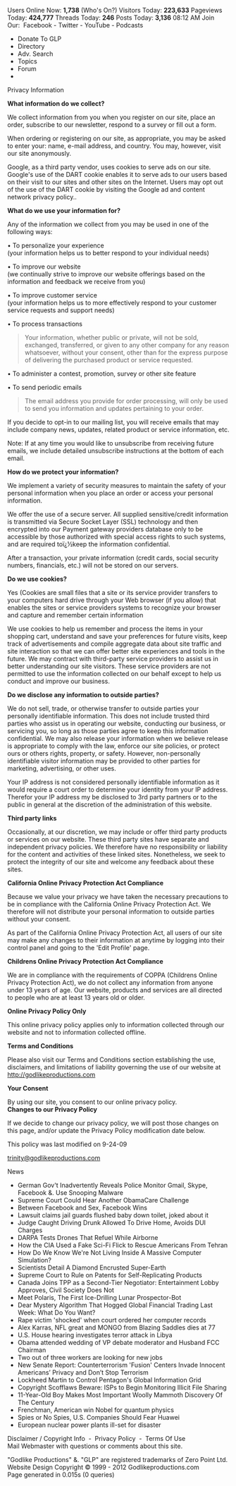   
Users Online Now: **1,738** (Who's On?) Visitors Today: **223,633** Pageviews Today: **424,777** Threads Today: **246** Posts Today: **3,136** 08:12 AM Join Our:  Facebook - Twitter - YouTube - Podcasts

*     
    Donate To GLP
*     
    Directory
*     
    Adv. Search
*     
    Topics
*     
    Forum
*     
    

  
  
Privacy Information  
  
**What information do we collect?**  
  
We collect information from you when you register on our site, place an order, subscribe to our newsletter, respond to a survey or fill out a form.  
  
When ordering or registering on our site, as appropriate, you may be asked to enter your: name, e-mail address, and country. You may, however, visit our site anonymously.  
  
Google, as a third party vendor, uses cookies to serve ads on our site. Google's use of the DART cookie enables it to serve ads to our users based on their visit to our sites and other sites on the Internet. Users may opt out of the use of the DART cookie by visiting the Google ad and content network privacy policy..  
  
**What do we use your information for?**  
  
Any of the information we collect from you may be used in one of the following ways:  
  
• To personalize your experience  
(your information helps us to better respond to your individual needs)  
  
• To improve our website  
(we continually strive to improve our website offerings based on the information and feedback we receive from you)  
  
• To improve customer service  
(your information helps us to more effectively respond to your customer service requests and support needs)  
  
• To process transactions  

> Your information, whether public or private, will not be sold, exchanged, transferred, or given to any other company for any reason whatsoever, without your consent, other than for the express purpose of delivering the purchased product or service requested.

  
• To administer a contest, promotion, survey or other site feature  
  
  
• To send periodic emails  

> The email address you provide for order processing, will only be used to send you information and updates pertaining to your order.

If you decide to opt-in to our mailing list, you will receive emails that may include company news, updates, related product or service information, etc.  
  
Note: If at any time you would like to unsubscribe from receiving future emails, we include detailed unsubscribe instructions at the bottom of each email.  
  
  
  
**How do we protect your information?**  
  
We implement a variety of security measures to maintain the safety of your personal information when you place an order or access your personal information.  
  
We offer the use of a secure server. All supplied sensitive/credit information is transmitted via Secure Socket Layer (SSL) technology and then encrypted into our Payment gateway providers database only to be accessible by those authorized with special access rights to such systems, and are required toï¿½keep the information confidential.  
  
After a transaction, your private information (credit cards, social security numbers, financials, etc.) will not be stored on our servers.  
  
**Do we use cookies?**  
  
Yes (Cookies are small files that a site or its service provider transfers to your computers hard drive through your Web browser (if you allow) that enables the sites or service providers systems to recognize your browser and capture and remember certain information  
  
We use cookies to help us remember and process the items in your shopping cart, understand and save your preferences for future visits, keep track of advertisements and compile aggregate data about site traffic and site interaction so that we can offer better site experiences and tools in the future. We may contract with third-party service providers to assist us in better understanding our site visitors. These service providers are not permitted to use the information collected on our behalf except to help us conduct and improve our business.  
  
**Do we disclose any information to outside parties?**  
  
We do not sell, trade, or otherwise transfer to outside parties your personally identifiable information. This does not include trusted third parties who assist us in operating our website, conducting our business, or servicing you, so long as those parties agree to keep this information confidential. We may also release your information when we believe release is appropriate to comply with the law, enforce our site policies, or protect ours or others rights, property, or safety. However, non-personally identifiable visitor information may be provided to other parties for marketing, advertising, or other uses.  
  
Your IP address is not considered personally identifiable information as it would require a court order to determine your identity from your IP address. Therefor your IP address my be disclosed to 3rd party partners or to the public in general at the discretion of the administration of this website.  
  
**Third party links**  
  
Occasionally, at our discretion, we may include or offer third party products or services on our website. These third party sites have separate and independent privacy policies. We therefore have no responsibility or liability for the content and activities of these linked sites. Nonetheless, we seek to protect the integrity of our site and welcome any feedback about these sites.  
  
**California Online Privacy Protection Act Compliance**  
  
Because we value your privacy we have taken the necessary precautions to be in compliance with the California Online Privacy Protection Act. We therefore will not distribute your personal information to outside parties without your consent.  
  
As part of the California Online Privacy Protection Act, all users of our site may make any changes to their information at anytime by logging into their control panel and going to the 'Edit Profile' page.  
  
**Childrens Online Privacy Protection Act Compliance**  
  
We are in compliance with the requirements of COPPA (Childrens Online Privacy Protection Act), we do not collect any information from anyone under 13 years of age. Our website, products and services are all directed to people who are at least 13 years old or older.  
  
**Online Privacy Policy Only**  
  
This online privacy policy applies only to information collected through our website and not to information collected offline.  
  
**Terms and Conditions**  
  
Please also visit our Terms and Conditions section establishing the use, disclaimers, and limitations of liability governing the use of our website at http://godlikeproductions.com  
  
**Your Consent**  
  
By using our site, you consent to our online privacy policy.  
**Changes to our Privacy Policy**  
  
If we decide to change our privacy policy, we will post those changes on this page, and/or update the Privacy Policy modification date below.  
  
This policy was last modified on 9-24-09  
  
trinity@godlikeproductions.com  
  
News

*   German Gov't Inadvertently Reveals Police Monitor Gmail, Skype, Facebook &. Use Snooping Malware
*   Supreme Court Could Hear Another ObamaCare Challenge
*   Between Facebook and Sex, Facebook Wins
*   Lawsuit claims jail guards flushed baby down toilet, joked about it
*   Judge Caught Driving Drunk Allowed To Drive Home, Avoids DUI Charges
*   DARPA Tests Drones That Refuel While Airborne
*   How the CIA Used a Fake Sci-Fi Flick to Rescue Americans From Tehran
*   How Do We Know We're Not Living Inside A Massive Computer Simulation?
*   Scientists Detail A Diamond Encrusted Super-Earth
*   Supreme Court to Rule on Patents for Self-Replicating Products
*   Canada Joins TPP as a Second-Tier Negotiator: Entertainment Lobby Approves, Civil Society Does Not
*   Meet Polaris, The First Ice-Drilling Lunar Prospector-Bot
*   Dear Mystery Algorithm That Hogged Global Financial Trading Last Week: What Do You Want?
*   Rape victim 'shocked' when court ordered her computer records
*   Alex Karras, NFL great and MONGO from Blazing Saddles dies at 77
*   U.S. House hearing investigates terror attack in Libya
*   Obama attended wedding of VP debate moderator and Husband FCC Chairman
*   Two out of three workers are looking for new jobs
*   New Senate Report: Counterterrorism 'Fusion' Centers Invade Innocent Americans’ Privacy and Don’t Stop Terrorism
*   Lockheed Martin to Control Pentagon's Global Information Grid
*   Copyright Scofflaws Beware: ISPs to Begin Monitoring Illicit File Sharing
*   11-Year-Old Boy Makes Most Important Woolly Mammoth Discovery Of The Century
*   Frenchman, American win Nobel for quantum physics
*   Spies or No Spies, U.S. Companies Should Fear Huawei
*   European nuclear power plants ill-set for disaster

  
  
  
  
Disclaimer / Copyright Info  -  Privacy Policy  -  Terms Of Use  
Mail Webmaster with questions or comments about this site.  
  
"Godlike Productions" &. "GLP" are registered trademarks of Zero Point Ltd.  
Website Design Copyright © 1999 - 2012 Godlikeproductions.com  
Page generated in 0.015s (0 queries)